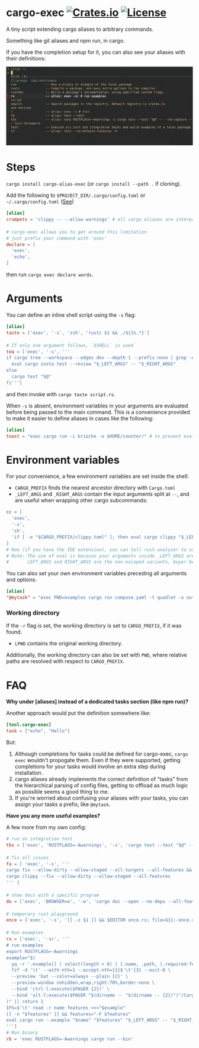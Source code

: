 # cargo-exec [![Crates.io](https://img.shields.io/crates/v/cargo-alias-exec)](https://crates.io/crates/cargo-alias-exec) [![License](https://img.shields.io/github/license/squirreljetpack/cargo-exec)](https://github.com/squirreljetpack/cargo-exec/blob/main/LICENSE)

A tiny script extending cargo aliases to arbitrary commands.

Something like git aliases and npm run, in cargo.

If you have the completion setup for it, you can also see your aliases with their definitions:

![cargo completions](screen.png)

# Steps

`cargo install cargo-alias-exec` (or `cargo install --path .` if cloning).

Add the following to `$PROJECT_DIR/.cargo/config.toml` or `~/.cargo/config.toml` ([See](https://doc.rust-lang.org/cargo/reference/config.html))

```toml
[alias]
crumpets = 'clippy -- --allow warnings' # all cargo aliases are interpreted as cargo subcommands

# cargo-exec allows you to get around this limitation
# just prefix your command with 'exec'
declare = [
  'exec',
  'echo',
]

```

then run `cargo exec declare words`.

# Arguments

You can define an inline shell script using the `-s` flag:

```toml
[alias]
taste = ['exec', '-s', 'zsh', 'rustc $1 && ./${1%.*}']

# If only one argument follows, `$SHELL` is used
tea = ['exec', '-s', '''
if cargo tree --workspace --edges dev --depth 1 --prefix none | grep -q '^insta'; then
  eval cargo insta test --review "$_LEFT_ARGS" -- "$_RIGHT_ARGS"
else
  cargo test "$@"
fi''']
```

and then invoke with `cargo taste script.rs`.

When `-s` is absent, environment variables in your arguments are evaluated before being passed to the main command. This is a convenience provided to make it easier to define aliases in cases like the following:

```toml
[alias]
toast = "exec cargo run -i brioche -o $HOME/counter/" # to prevent evaluation, escape $ like so: \$HOME
```

# Environment variables

For your convenience, a few environment variables are set inside the shell:

- `CARGO_PREFIX` finds the nearest ancestor directory with `Cargo.toml`
- `_LEFT_ARGS` and `_RIGHT_ARGS` contain the input arguments split at `--`, and are useful when wrapping other cargo subcommands:

```toml
cc = [
  'exec',
  '-s',
  'sh',
  'if [ -e "$CARGO_PREFIX/clippy.toml" ]; then eval cargo clippy "$_LEFT_ARGS" -- -A clippy::uninlined_format_args "$_RIGHT_ARGS"; else cargo check; fi',
]
# Now (if you have the IDE extension), you can tell rust-analyzer to use cc as your custom cargo-check command
# Note: The use of eval is because your arguments inside _LEFT_ARGS are escaped for whitespace-safety
#       LEFT_ARGS and RIGHT_ARGS are the non-escaped variants, buyer beware!
```

You can also set your own environment variables preceding all arguments and options:

```toml
[alias]
"@mytask" = "exec PWD=examples cargo run compose.yaml -t quadlet -o outputs"
```

### Working directory

If the `-r` flag is set, the working directory is set to `CARGO_PREFIX`, if it was found.
- `LPWD` contains the original working directory.

Additionally, the working directory can also be set with `PWD`, where relative paths are resolved with respect to `CARGO_PREFIX`.

# FAQ

**Why under [aliases] instead of a dedicated tasks section (like npm run)?**

Another approach would put the definition somewhere like:

```toml
[tool.cargo-exec]
task = ["echo", "Hello"]
```

But:

1. Although completions for tasks could be defined for cargo-exec, `cargo exec` wouldn't propogate them. Even if they were supported, getting completions for your tasks would involve an extra step during installation.
2. cargo aliases already implements the correct definition of "tasks" from the hierarchical parsing of config files, getting to offload as much logic as possible seems a good thing to me.
3. If you're worried about confusing your aliases with your tasks, you can assign your tasks a prefix, like `@mytask`.

**Have you any more useful examples?**

A few more from my own config:

```toml
# run an integration test
tbs = ['exec', 'RUSTFLAGS=-Awarnings', '-s', 'cargo test --test "$@" -- --no-capture --test-threads=1']

# fix all issues
fa = [ 'exec', '-s', '''
cargo fix --allow-dirty --allow-staged --all-targets --all-features &&
cargo clippy --fix --allow-dirty --allow-staged --all-features
''' ]

# show docs with a specific program
do = ['exec', 'BROWSER=o', '-w', 'cargo doc --open --no-deps --all-features']

# temporary rust playground
once = ['exec', '-s', '[[ -z $1 ]] && $EDITOR once.rs; file=${1:-once.rs} ; rustc $file && ./${file%.*}']

# Run examples
rx = ['exec', '-sr', '''
# run examples
export RUSTFLAGS=-Awarnings
example="$(
  yq -r '.example[] | select(length > 0) | [.name, .path, (.required-features // [] | join(","))] | select(length > 0) | @tsv' Cargo.toml |
  fzf -d '\t' --with-nth=1 --accept-nth={1}$'\t'{3} --exit-0 \
  --preview 'bat --color=always --plain {2}' \
  --preview-window nohidden,wrap,right:70%,border-none \
  --bind 'ctrl-l:execute($PAGER {2})' \
  --bind 'alt-l:execute($PAGER "$(dirname -- "$(dirname -- {2})")"/Cargo.toml)'
)" || return 1
IFS=$'\t' read -r name features <<<"$example"
[[ -n "$features" ]] && features="-F $features"
eval cargo run --example "$name" "$features" "$_LEFT_ARGS" -- "$_RIGHT_ARGS"
''']
# Run binary
rb = 'exec RUSTFLAGS=-Awarnings cargo run --bin'
```